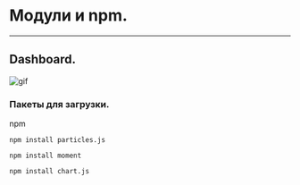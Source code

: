 # Модули и npm.

___
## Dashboard.


![gif](https://github.com/JBatsyus/week_22.1/blob/main/gif/%D0%92%D0%B8%D0%B4%D0%B5%D0%BE_12-11-2021_143625.gif)



### Пакеты для загрузки.

npm
```
npm install particles.js
```

```
npm install moment 
```

```
npm install chart.js
```

